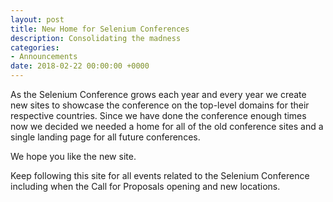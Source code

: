 ```yaml
---
layout: post
title: New Home for Selenium Conferences
description: Consolidating the madness
categories:
- Announcements
date: 2018-02-22 00:00:00 +0000
---
```


As the Selenium Conference grows each year and every year we create new sites to showcase the conference on the top-level domains for their respective countries. Since we have done the conference enough times now we decided we needed a home for all of the old conference sites and a single landing page for all future conferences.

We hope you like the new site.

Keep following this site for all events related to the Selenium Conference including when the Call for Proposals opening and new locations.